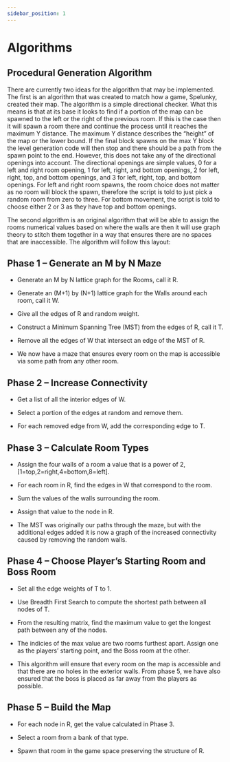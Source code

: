 ```yaml
---
sidebar_position: 1
---
```

# Algorithms

## Procedural Generation Algorithm

There are currently two ideas for the algorithm that may be implemented. The first is an algorithm that was created to match how a game, Spelunky, created their map. The algorithm is a simple directional checker. 
What this means is that at its base it looks to find if a portion of the map can be spawned to the left or the right of the previous room. If this is the case then it will spawn a room there and continue the process until it reaches the maximum Y distance. 
The maximum Y distance describes the “height” of the map or the lower bound. If the final block spawns on the max Y block the level generation code will then stop and there should be a path from the spawn point to the end. 
However, this does not take any of the directional openings into account. The directional openings are simple values, 0 for a left and right room opening, 1 for left, right, and bottom openings, 2 for left, right, top, and bottom openings, and 3 
for left, right, top, and bottom openings. For left and right room spawns, the room choice does not matter as no room will block the spawn, therefore the script is told to just pick a random room from zero to three. For bottom movement, the script is 
told to choose either 2 or 3 as they have top and bottom openings. 

The second algorithm is an original algorithm that will be able to assign the rooms numerical values based on where the walls are then it will use graph theory to stitch them together in a way that ensures there are no spaces that are inaccessible. The algorithm will follow this layout: 

## Phase 1 – Generate an M by N Maze

  - Generate an M by N lattice graph for the Rooms, call it R.

  - Generate an (M+1) by (N+1) lattice graph for the Walls around each room, call it W.

  - Give all the edges of R and random weight.
  
  - Construct a Minimum Spanning Tree (MST) from the edges of R, call it T.
  
  - Remove all the edges of W that intersect an edge of the MST of R.

  - We now have a maze that ensures every room on the map is accessible via some path from any other room.

## Phase 2 – Increase Connectivity

  - Get a list of all the interior edges of W.

  - Select a portion of the edges at random and remove them.
  
  - For each removed edge from W, add the corresponding edge to T.

## Phase 3 – Calculate Room Types

  - Assign the four walls of a room a value that is a power of 2, [1=top,2=right,4=bottom,8=left].

  - For each room in R, find the edges in W that correspond to the room.

  - Sum the values of the walls surrounding the room.

  - Assign that value to the node in R.

  - The MST was originally our paths through the maze, but with the additional edges added it is now a graph of the increased connectivity caused by removing the random walls.

## Phase 4 – Choose Player’s Starting Room and Boss Room

  - Set all the edge weights of T to 1.

  - Use Breadth First Search to compute the shortest path between all nodes of T.

  - From the resulting matrix, find the maximum value to get the longest path between any of the nodes.

  - The indicies of the max value are two rooms furthest apart. Assign one as the players’ starting point, and the Boss room at the other.

  - This algorithm will ensure that every room on the map is accessible and that there are no holes in the exterior walls. From phase 5, we have also ensured that the boss is placed as far away from the players as possible.

## Phase 5 – Build the Map

  - For each node in R, get the value calculated in Phase 3.

  - Select a room from a bank of that type.

  - Spawn that room in the game space preserving the structure of R.

